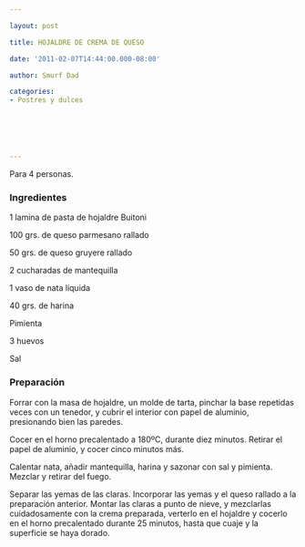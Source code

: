 ```yaml
---

layout: post

title: HOJALDRE DE CREMA DE QUESO

date: '2011-02-07T14:44:00.000-08:00'

author: Smurf Dad

categories:
- Postres y dulces






---
```


Para 4 personas.

<h3>Ingredientes</h3>

1 lamina de pasta de hojaldre Buitoni

100 grs. de queso parmesano rallado

50 grs. de queso gruyere rallado

2 cucharadas de mantequilla

1 vaso de nata líquida

40 grs. de harina

Pimienta

3 huevos

Sal

<h3>Preparación</h3>

Forrar con la masa de hojaldre, un molde de tarta, pinchar la base repetidas veces con un tenedor, y cubrir el interior con papel de aluminio, presionando bien las paredes.

Cocer en el horno precalentado a 180ºC, durante diez minutos. Retirar el papel de aluminio, y cocer cinco minutos más.

Calentar nata, añadir mantequilla, harina y sazonar con sal y pimienta. Mezclar y retirar del fuego.

Separar las yemas de las claras. Incorporar las yemas y el queso rallado a la preparación anterior. Montar las claras a punto de nieve, y mezclarlas cuidadosamente con la crema preparada, verterlo en el hojaldre y cocerlo en el horno precalentado durante 25 minutos, hasta que cuaje y la superficie se haya dorado.